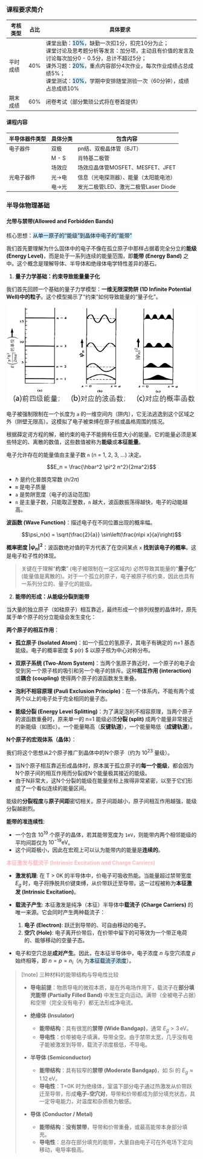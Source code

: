 ### 课程要求简介

|考核类型|占比|具体要求|
| ---- | ---- | ---- |
|平时成绩|40%|课堂出勤：<span style="background:rgba(163, 218, 252, 0.55)">10%</span>，缺勤一次扣1分，扣完10分为止；<br>课堂讨论及思考题分析等发言：加分项，主动且有价值的发言及讨论每次加分0 - 0.5分，总计不超过5分；<br>课外习题：<span style="background:rgba(163, 218, 252, 0.55)">20%</span>，重点内容部分4次作业，每次作业成绩占总成绩5%；<br>课堂测试：<span style="background:rgba(163, 218, 252, 0.55)">10%</span>，学期中安排随堂测验一次（60分钟），成绩占总成绩10%|
|期末成绩|60%|闭卷考试（部分繁琐公式将在卷首提供）|

#### 课程内容

|半导体器件类型|具体分类|包含内容|
| ---- | ---- | ---- |
|电子器件|双极|pn结、双极晶体管（BJT）|
| |M - S|肖特基二极管|
| |场效应|场效应晶体管MOSFET、MESFET、JFET|
|光电子器件|光→电|信息（光电探测器）、能量（太阳能电池）|
| |电→光|发光二极管LED、激光二极管Laser Diode|

### 半导体物理基础

#### 允带与禁带(Allowed and Forbidden Bands)

核心思想：<span style="background:rgba(163, 218, 252, 0.55)">从单一原子的“能级”到晶体中电子的“能带”</span>

我们首先要理解为什么固体中的电子不像在孤立原子中那样占据着完全分立的**能级 (Energy Level)**，而是处于一系列连续的能量范围，即**能带 (Energy Band)** 之中。这个概念是理解导体、半导体和绝缘体电学特性差异的基石。

1. **量子力学基础：约束导致能量量子化**

我们首先回顾一个基础的量子力学模型：**一维无限深势阱 (1D Infinite Potential Well)中的粒子**。这个模型揭示了“约束”如何导致能量的“量子化”。

![alt text](image-2.png)

电子被强制限制在一个长度为 `a` 的一维空间内（阱内），它无法逃逸到这个区域之外（阱壁无限高）。这模拟了电子被束缚在原子核或晶格周围的情况。

根据薛定谔方程的解，被约束的电子不能拥有任意大小的能量。它的能量必须是某些特定的、离散的数值，这些数值被称为**能级**或**本征能量**。

电子允许存在的能量值由主量子数 `n` (n = 1, 2, 3, ...) 决定。

$$E_n = \frac{\hbar^2 \pi^2 n^2}{2ma^2}$$

* $\hbar$ 是约化普朗克常数 ($h/2\pi$)
* `m` 是电子质量
* `a` 是势阱宽度（电子的活动范围）
* `n` 是主量子数，只能取正整数，`n` 越大，波函数振荡得越快，电子的动能越高。

**波函数 (Wave Function)**：描述电子在不同位置出现的概率幅。

$$\psi_n(x) = \sqrt{\frac{2}{a}} \sin\left(\frac{n\pi x}{a}\right)$$

**概率密度 $|\psi_n|^2$**：波函数绝对值的平方代表了在空间某点 `x` **找到该电子的概率**。这是电子粒子性的体现。

> 关键在于理解“**约束**” (电子被限制在一定区域内) 必然导致其能量的“**量子化**” (能量值是离散的)。对于一个孤立的原子，电子被原子核约束，因此也具有一系列分立的、量子化的能级。

2. **能带的形成：从能级分裂到能带**

当大量的独立原子（如硅原子）相互靠近，最终形成一个排列规整的晶体时，原先属于单个原子的分立能级会发生变化：

**两个原子的相互作用**：

* **孤立原子 (Isolated Atom)**：如一个孤立的氢原子，其电子有确定的 n=1 基态能级。电子的概率密度 $ p(r) $ 以原子核为中心对称分布。
* **双原子系统 (Two-Atom System)**：当两个氢原子靠近时，一个原子的电子会受到另一个原子核的吸引和另一个电子的排斥。这种**相互作用 (interaction)** 或**耦合 (coupling)** 使得两个原子的波函数发生重叠。

* **泡利不相容原理 (Pauli Exclusion Principle)**：在一个体系内，不能有两个或两个以上的电子处于完全相同的量子态。

* **能级分裂 (Energy Level Splitting)**：为了满足泡利不相容原理，当两个原子的波函数重叠时，原来单一的 n=1 能级必须**分裂 (split)** 成两个能量非常接近的新能级（如图c）。一个能量略高（**反键轨道**），一个能量略低（**成键轨道**）。

**N个原子的宏观体系（晶体）**：

我们将这个思想从2个原子推广到晶体中的N个原子（约为 $10^{23}$ 量级）。

* 当N个原子相互靠近形成晶体时，原本属于孤立原子的**每一个能级**，都会因为N个原子间的相互作用而分裂成N个能量极其接近的能级。
* 由于N非常大，这N个分裂的能级在能量坐标上挨得非常紧密，以至于它们形成了一个看似连续的能量区间。

能级的**分裂程度**与**原子间距**密切相关。原子间距越小，原子间相互作用越强，能级分裂越剧烈。

**能带的准连续性**:

* 一个包含 $10^{19}$ 个原子的晶体，若其能带宽度为 `1eV`，则能带内两个相邻能级的平均间距仅为 $10^{-19} \text{eV}$。
* 这个间距极小，因此在宏观上可以认为能带内的能量是**连续的**。

<span style="font-weight:bold; color:rgb(255, 182, 193)">本征激发与载流子 (Intrinsic Excitation and Charge Carriers)</span>

* **激发机理**: 在 T > 0K 的半导体中，价电子可吸收热能。当能量超过禁带宽度 $E_g$ 时，电子将挣脱共价键束缚，从价带跃迁至导带。这一过程被称为**本征激发 (Intrinsic Excitation)**。

* **载流子产生**: 本征激发是纯净（本征）半导体中**载流子 (Charge Carriers)** 的唯一来源。它会同时产生两种载流子：
    1. **电子 (Electron)**: 跃迁到导带的、可自由移动的电子。
    2. **空穴 (Hole)**: 电子离开价带后，在价带中留下的可等效为一个带正电荷的、能够移动的空量子态。

* 电子和空穴总是**成对产生**。因此，在本征半导体中，电子浓度 $n$ 与空穴浓度 $p$ 始终相等，即 $n = p = n_i$（$n_i$ 为<span style="background:rgba(163, 218, 252, 0.55)">本征载流子浓度</span>）。

> [!note] 三种材料的能带结构与导电性比较
>
> - **导电前提**：物质导电的微观本质，是在外电场作用下，载流子在**部分填充能带 (Partially Filled Band)** 中发生定向运动。满带（全被电子占据）和空带（完全没有电子）都无法形成净电流。
>
> - **绝缘体 (Insulator)**  
>   - **能带结构**：具有很宽的**禁带 (Wide Bandgap)**，通常 $E_g > 3\,\text{eV}$。  
>   - **导电性**：价带被电子填满，导带全空。由于禁带太宽，几乎没有电子能被激发到导带，载流子浓度极低，不导电。
>
> - **半导体 (Semiconductor)**  
>   - **能带结构**：具有较窄的**禁带 (Moderate Bandgap)**，如 Si 的 $E_g \approx 1.12\,\text{eV}$。  
>   - **导电性**：T=0K 时为绝缘体，室温下部分电子通过热激发从价带跃迁至导带，形成**电子-空穴对**，导带和价带都成为部分填充状态，具一定导电能力，对温度和杂质极为敏感。
>
> - **导体 (Conductor / Metal)**  
>   - **能带结构**：**没有禁带**，导带和价带重叠，或最高能带本身部分填充。  
>   - **导电性**：总存在部分填充的能带，大量自由电子可在外电场下定向移动，电导率极高。
